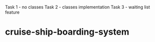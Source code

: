 Task 1 - no classes
Task 2 - classes implementation
Task 3 - waiting list feature
# cruise-ship-boarding-system
